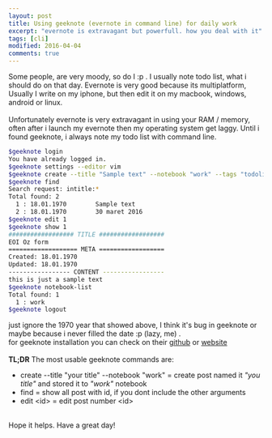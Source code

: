 ```yaml
---
layout: post
title: Using geeknote (evernote in command line) for daily work
excerpt: "evernote is extravagant but powerfull. how you deal with it"
tags: [cli]
modified: 2016-04-04
comments: true
---
```

Some people, are very moody, so do I :p . I usually note todo list, what i should do on that day. Evernote is very good because its multiplatform,
Usually I write on my iphone, but then edit it on my macbook, windows, android or linux.   
<br> 
Unfortunately evernote is very extravagant in using your RAM / memory, 
often after i launch my evernote then my operating system get laggy. Until i found geeknote, i always note my todo list with command line.

~~~bash
$geeknote login
You have already logged in.
$geeknote settings --editor vim
$geeknote create --title "Sample text" --notebook "work" --tags "todolist, project, idea"
$geeknote find
Search request: intitle:*
Total found: 2
  1 : 18.01.1970        Sample text
  2 : 18.01.1970        30 maret 2016
$geeknote edit 1
$geeknote show 1
################## TITLE ##################
EOI Oz form
=================== META ==================
Created: 18.01.1970
Updated: 18.01.1970
----------------- CONTENT -----------------
this is just a sample text
$geeknote notebook-list
Total found: 1
  1 : work
$geeknote logout
~~~

just ignore the 1970 year that showed above, I think it's bug in geeknote or maybe because i never filled the date :p (lazy, me) .
<br>
for geeknote installation you can check on their [github](https://github.com/VitaliyRodnenko/geeknote) or [website](http://geeknote.me)  
<br>
**TL;DR**
The most usable geeknote commands are: 

+  create --title "your title" --notebook "work" = create post named it _"you title"_ and stored it to _"work"_ notebook
+  find = show all post with id, if you dont include the other arguments
+  edit \<id\> = edit post number \<id\>

<br>
Hope it helps. Have a great day!
